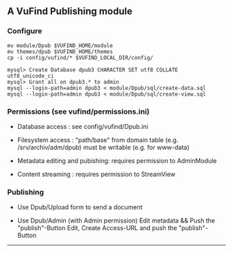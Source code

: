 
## A VuFind Publishing module

### Configure 

    mv module/Dpub $VUFIND_HOME/module
    mv themes/dpub $VUFIND_HOME/themes
    cp -i config/vufind/* $VUFIND_LOCAL_DIR/config/

    mysql> Create Database dpub3 CHARACTER SET utf8 COLLATE utf8_unicode_ci
    mysql> Grant all on dpub3.* to admin 
    mysql --login-path=admin dpub3 < module/Dpub/sql/create-data.sql 
    mysql --login-path=admin dpub3 < module/Dpub/sql/create-view.sql 

### Permissions (see vufind/permissions.ini)

  - Database access : see config/vufind/Dpub.ini
  - Filesystem access : "path/base" from domain table 
    (e.g. /srv/archiv/adm/dpub) must be writable (e.g. for www-data)

  - Metadata editing and pubishing: requires permission to AdminModule
  - Content streaming : requires permission to StreamView

### Publishing

  - Use Dpub/Upload form to send a document

  - Use Dpub/Admin (with Admin permission)
    Edit metadata && Push the "publish"-Button
    Edit, Create Access-URL and push the "publish"-Button 

____________________________________________________________________________
